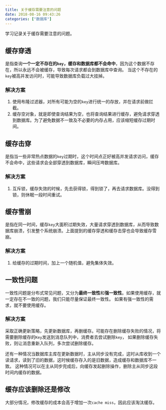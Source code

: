 ```yaml
---
title: 关于缓存需要注意的问题
date: 2018-08-16 09:43:26
categories: ["数据库"]
---
```


学习记录关于缓存需要注意的问题。

<!-- more -->

## 缓存穿透
是指查询**一个一定不存在的`key`，缓存和数据库都不会命中**，因为这个数据不存在，所以永远不会被缓存，导致每次请求都会到数据库中查询。
当这个不存在的`key`被高并发访问时，可能导致数据库负载过大挂掉。

### 解决方案
1. 使用布隆过滤器，对所有可能为空的`key`进行统一的存放，并在请求前做拦截。
2. 缓存空对象，就是即使查询结果为空，也将查询结果进行缓存，避免请求穿透到数据库。为了避免数据不一致及不必要的内存占用，应该缩短缓存过期时间。

## 缓存击穿
是指当一些非常热点数据的`key`过期时，这个时间点正好被高并发请求访问，缓存不会命中，这些请求会全部穿透到数据库，瞬间压垮数据库。

### 解决方案
1. 互斥锁，缓存失效的时候，先去获得锁，得到锁了，再去请求数据库。没得到锁，则休眠一段时间重试。

## 缓存雪崩
是指在同一时间，缓存`key`大面积过期失效，大量请求穿透到数据库，从而导致数据库崩溃，引发整个系统崩溃。上面提到的缓存穿透和缓存击穿也会导致缓存雪崩。

### 解决方案
1. 给缓存的过期时间，加上一个随机值，避免集体失效。

## 一致性问题
一致性问题是分布式常见问题，又分为**最终一致性**和**强一致性**。如果使用缓存，就一定存在不一致的问题，我们只能尽量保证最终一致性。
如果有强一致性的需求，就不要使用缓存。

### 解决方案
采取正确更新策略，先更新数据库，再删缓存。可能存在删除缓存失败的情况，将需要删除缓存的`Key`发送到消息队列中，消费者去尝试删除`key`，
如果删除缓存失败，则让消息重新入队列，多次尝试删除缓存。

还有一种情况当数据库主库在更新数据时，主从同步没有完成，这时从库收到一个读请求，读到了旧的数据，这时候缓存存入的是旧数据，造成缓存和数据库不一致。
这种情况可以在主从同步完成后，向缓存发起删除操作，删除主从同步这段时间内缓存的数据。

## 缓存应该删除还是修改
大部分情况，修改缓存的成本会高于增加一次`cache miss`，因此应该淘汰缓存。